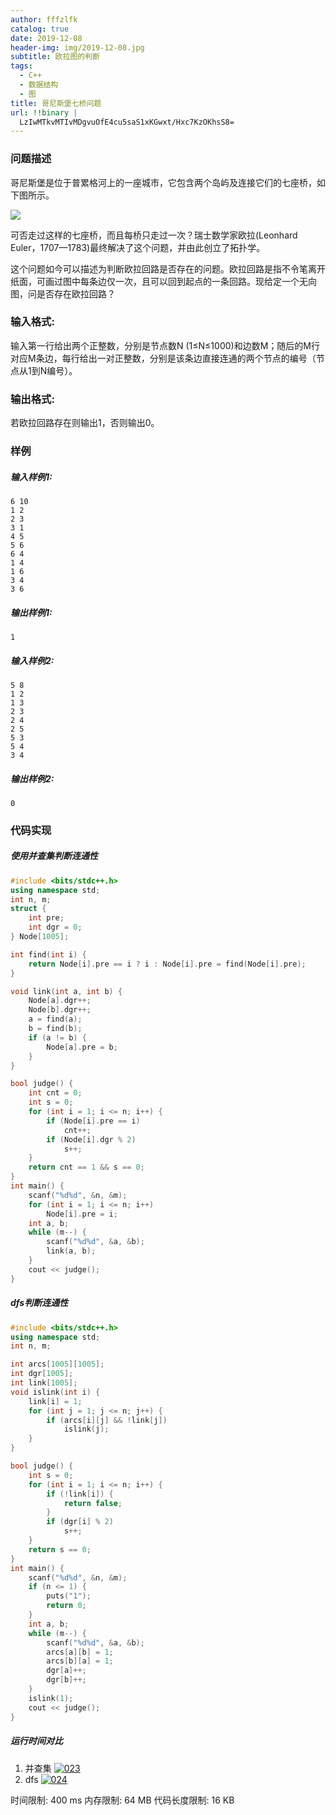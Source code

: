 ```yaml
---
author: fffzlfk
catalog: true
date: 2019-12-08
header-img: img/2019-12-08.jpg
subtitle: 欧拉图的判断
tags:
  - C++
  - 数据结构
  - 图
title: 哥尼斯堡七桥问题
url: !!binary |
  LzIwMTkvMTIvMDgvuOfE4cu5saS1xKGwxt/Hxc7KzOKhsS8=
---
```



### 问题描述
哥尼斯堡是位于普累格河上的一座城市，它包含两个岛屿及连接它们的七座桥，如下图所示。

![](https://images.ptausercontent.com/51)

可否走过这样的七座桥，而且每桥只走过一次？瑞士数学家欧拉(Leonhard Euler，1707—1783)最终解决了这个问题，并由此创立了拓扑学。

这个问题如今可以描述为判断欧拉回路是否存在的问题。欧拉回路是指不令笔离开纸面，可画过图中每条边仅一次，且可以回到起点的一条回路。现给定一个无向图，问是否存在欧拉回路？

### 输入格式:
输入第一行给出两个正整数，分别是节点数N (1≤N≤1000)和边数M；随后的M行对应M条边，每行给出一对正整数，分别是该条边直接连通的两个节点的编号（节点从1到N编号）。

### 输出格式:
若欧拉回路存在则输出1，否则输出0。

### 样例
##### 输入样例1:
```
6 10
1 2
2 3
3 1
4 5
5 6
6 4
1 4
1 6
3 4
3 6
```
##### 输出样例1:
```
1
```
##### 输入样例2:
```
5 8
1 2
1 3
2 3
2 4
2 5
5 3
5 4
3 4
```
##### 输出样例2:
```
0
```

### 代码实现
##### 使用并查集判断连通性
```cpp
#include <bits/stdc++.h>
using namespace std;
int n, m;
struct {
    int pre;
    int dgr = 0;
} Node[1005];

int find(int i) {
    return Node[i].pre == i ? i : Node[i].pre = find(Node[i].pre);
}

void link(int a, int b) {
    Node[a].dgr++;
    Node[b].dgr++;
    a = find(a);
    b = find(b);
    if (a != b) {
        Node[a].pre = b;
    }
}

bool judge() {
    int cnt = 0;
    int s = 0;
    for (int i = 1; i <= n; i++) {
        if (Node[i].pre == i)
            cnt++;
        if (Node[i].dgr % 2)
            s++;
    }
    return cnt == 1 && s == 0;
}
int main() {
    scanf("%d%d", &n, &m);
    for (int i = 1; i <= n; i++)
        Node[i].pre = i;
    int a, b;
    while (m--) {
        scanf("%d%d", &a, &b);
        link(a, b);
    }
    cout << judge();
}
```
##### dfs判断连通性
```cpp
#include <bits/stdc++.h>
using namespace std;
int n, m;

int arcs[1005][1005];
int dgr[1005];
int link[1005];
void islink(int i) {
    link[i] = 1;
    for (int j = 1; j <= n; j++) {
        if (arcs[i][j] && !link[j])
            islink(j);
    }
}

bool judge() {
    int s = 0;
    for (int i = 1; i <= n; i++) {
        if (!link[i]) {
            return false;
        }
        if (dgr[i] % 2)
            s++;
    }
    return s == 0;
}
int main() {
    scanf("%d%d", &n, &m);
    if (n <= 1) {
        puts("1");
        return 0;
    }
    int a, b;
    while (m--) {
        scanf("%d%d", &a, &b);
        arcs[a][b] = 1;
        arcs[b][a] = 1;
        dgr[a]++;
        dgr[b]++;
    }
    islink(1);
    cout << judge();
}
```
##### 运行时间对比
1. 并查集
<a href="https://ibb.co/0BhC1sx"><img src="https://i.ibb.co/LQnxBN3/023.png" alt="023" border="0"></a>
2. dfs
<a href="https://ibb.co/G3mvgRL"><img src="https://i.ibb.co/PzkZBgn/024.png" alt="024" border="0"></a>

时间限制: 400 ms
内存限制: 64 MB
代码长度限制: 16 KB